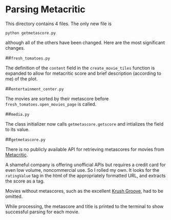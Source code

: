 # Parsing Metacritic

This directory contains 4 files. The only new file is 

``python
getmetascore.py
``

although all of the others have been changed. Here are the most significant changes.

##``fresh_tomatoes.py``

The definition of the ``content`` field in the ``create_movie_tiles`` function is expanded to allow for metacritic score and brief description (according to me) of the plot.

##``entertainment_center.py``

The movies are sorted by their metascore before ``fresh_tomatoes.open_movies_page`` is called.


##``media.py``

The class initializer now calls ``getmetascore.getscore`` and intializes the field to its value. 

##``getmetascore.py``

There is no publicly available API for retrieving metascores for movies from [Metacritic](http://www.metacritic.com). 

A shameful company is offering unofficial APIs but requires a credit card for even low volume, noncommercial use. So I rolled my own. It looks for the ``ratingValue`` tag in the html of the appropriately formatted URL, and extracts the score as a tag.

Movies without metascores, such as the excellent [Krush Groove](https://www.youtube.com/watch?v=uhx60w2_51Y), had to be omitted.

While processing, the metascore and title is printed to the terminal to show successful parsing for each movie. 


